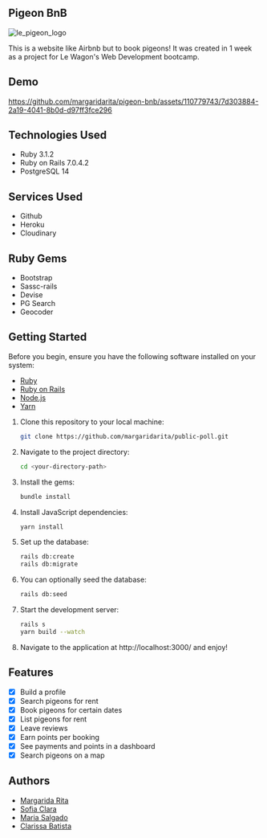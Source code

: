 ## Pigeon BnB
![le_pigeon_logo](https://github.com/margaridarita/public-poll/assets/110779743/f39b81b7-0b95-4b03-bf4e-6a56203c90e2)

This is a website like Airbnb but to book pigeons! 
It was created in 1 week as a project for Le Wagon's Web Development bootcamp. 

## Demo
https://github.com/margaridarita/pigeon-bnb/assets/110779743/7d303884-2a19-4041-8b0d-d97ff3fce296

## Technologies Used
* Ruby 3.1.2
* Ruby on Rails 7.0.4.2
* PostgreSQL 14

## Services Used
* Github
* Heroku
* Cloudinary

## Ruby Gems
* Bootstrap
* Sassc-rails
* Devise
* PG Search
* Geocoder

## Getting Started
Before you begin, ensure you have the following software installed on your system:
- [Ruby](https://www.ruby-lang.org/en/documentation/installation/)
- [Ruby on Rails](https://rubyonrails.org/)
- [Node.js](https://nodejs.org/en/download/)
- [Yarn](https://classic.yarnpkg.com/en/docs/install/)
  
1. Clone this repository to your local machine:

   ```bash
   git clone https://github.com/margaridarita/public-poll.git

2. Navigate to the project directory:

   ```bash
   cd <your-directory-path>

3. Install the gems:

   ```bash
   bundle install

4. Install JavaScript dependencies:

   ```bash
   yarn install

5. Set up the database:

   ```bash
   rails db:create
   rails db:migrate

6. You can optionally seed the database:
   
   ```bash
   rails db:seed

7. Start the development server:
   
   ```bash
   rails s
   yarn build --watch
   
8. Navigate to the application at http://localhost:3000/ and enjoy!

## Features
- [X] Build a profile
- [X] Search pigeons for rent
- [x] Book pigeons for certain dates
- [X] List pigeons for rent
- [X] Leave reviews
- [X] Earn points per booking
- [X] See payments and points in a dashboard
- [X] Search pigeons on a map

## Authors
* [Margarida Rita](https://github.com/margaridarita)
* [Sofia Clara](https://github.com/sofiamfclara)
* [Maria Salgado](https://github.com/mariasaksalgado)
* [Clarissa Batista](https://github.com/clapbat)
